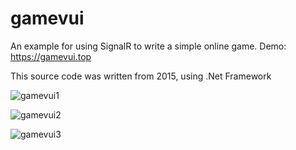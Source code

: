 # gamevui
An example for using SignalR to write a simple online game.
Demo: https://gamevui.top

This source code was written from 2015, using .Net Framework 

![gamevui1](https://user-images.githubusercontent.com/5275476/80272371-cc899e00-86f2-11ea-8f68-3cf7a3f6ecb8.png)

![gamevui2](https://user-images.githubusercontent.com/5275476/80272419-4faaf400-86f3-11ea-8c46-f7bb5016dfaa.png)

![gamevui3](https://user-images.githubusercontent.com/5275476/80272439-86810a00-86f3-11ea-8306-e46dc663a767.png)

